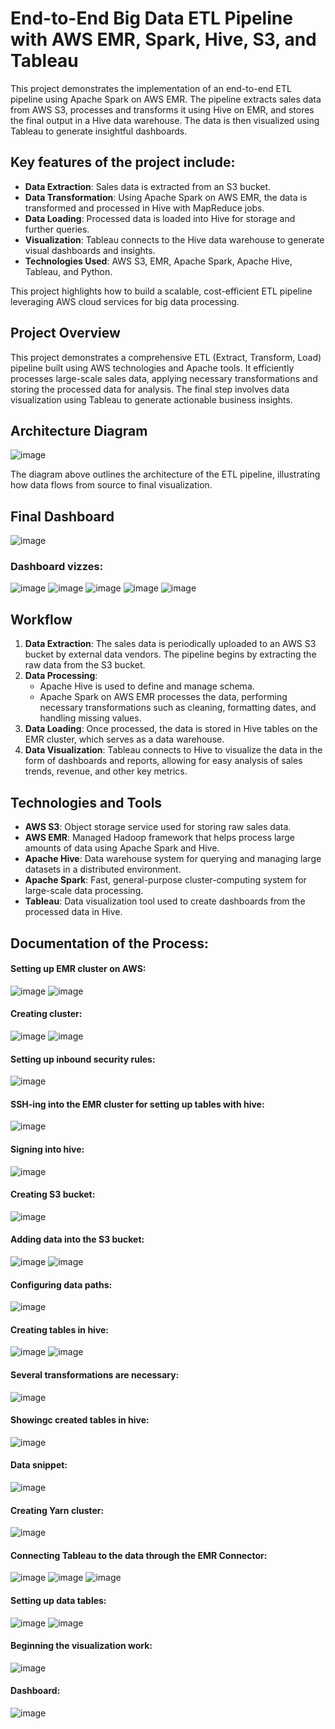 # End-to-End Big Data ETL Pipeline with AWS EMR, Spark, Hive, S3, and Tableau

This project demonstrates the implementation of an end-to-end ETL pipeline using Apache Spark on AWS EMR. The pipeline extracts sales data from AWS S3, processes and transforms it using Hive on EMR, and stores the final output in a Hive data warehouse. The data is then visualized using Tableau to generate insightful dashboards.

## Key features of the project include:

- **Data Extraction**: Sales data is extracted from an S3 bucket.
- **Data Transformation**: Using Apache Spark on AWS EMR, the data is transformed and processed in Hive with MapReduce jobs.
- **Data Loading**: Processed data is loaded into Hive for storage and further queries.
- **Visualization**: Tableau connects to the Hive data warehouse to generate visual dashboards and insights.
- **Technologies Used**: AWS S3, EMR, Apache Spark, Apache Hive, Tableau, and Python.

This project highlights how to build a scalable, cost-efficient ETL pipeline leveraging AWS cloud services for big data processing.

## Project Overview

This project demonstrates a comprehensive ETL (Extract, Transform, Load) pipeline built using AWS technologies and Apache tools. It efficiently processes large-scale sales data, applying necessary transformations and storing the processed data for analysis. The final step involves data visualization using Tableau to generate actionable business insights.

## Architecture Diagram

![image](https://github.com/user-attachments/assets/6f309c58-a9dc-4a17-b32f-ec77318b1789)

The diagram above outlines the architecture of the ETL pipeline, illustrating how data flows from source to final visualization.

## Final Dashboard

![image](https://github.com/user-attachments/assets/26a08d03-b457-4565-9df3-0a704aa8087b)

### Dashboard vizzes:
![image](https://github.com/user-attachments/assets/4cffdf0e-7693-4f26-ba81-91170cf533e9)
![image](https://github.com/user-attachments/assets/fc574a1c-1972-439f-be1a-25b37fa42e3f)
![image](https://github.com/user-attachments/assets/cfab8cb7-3397-4773-bb44-2692a6eeb3d9)
![image](https://github.com/user-attachments/assets/5a33067b-6876-4df6-8308-9023611ceebe)
![image](https://github.com/user-attachments/assets/cf1a8af6-cba9-4672-bdeb-fb57de27f7a2)

## Workflow

1. **Data Extraction**: The sales data is periodically uploaded to an AWS S3 bucket by external data vendors. The pipeline begins by extracting the raw data from the S3 bucket.
2. **Data Processing**: 
   - Apache Hive is used to define and manage schema.
   - Apache Spark on AWS EMR processes the data, performing necessary transformations such as cleaning, formatting dates, and handling missing values.
3. **Data Loading**: Once processed, the data is stored in Hive tables on the EMR cluster, which serves as a data warehouse.
4. **Data Visualization**: Tableau connects to Hive to visualize the data in the form of dashboards and reports, allowing for easy analysis of sales trends, revenue, and other key metrics.

## Technologies and Tools

- **AWS S3**: Object storage service used for storing raw sales data.
- **AWS EMR**: Managed Hadoop framework that helps process large amounts of data using Apache Spark and Hive.
- **Apache Hive**: Data warehouse system for querying and managing large datasets in a distributed environment.
- **Apache Spark**: Fast, general-purpose cluster-computing system for large-scale data processing.
- **Tableau**: Data visualization tool used to create dashboards from the processed data in Hive.

## Documentation of the Process: 

#### Setting up EMR cluster on AWS:
![image](https://github.com/user-attachments/assets/1b0357ca-cd3c-4601-9917-baede8431a54)
![image](https://github.com/user-attachments/assets/06c23842-24c3-46d8-a4dc-961bc1b33de6)

#### Creating cluster:
![image](https://github.com/user-attachments/assets/5a9d99ea-f17e-4591-80a9-87b910f20a8a)
![image](https://github.com/user-attachments/assets/72671314-f413-4382-8737-a6d2a7f58758)

#### Setting up inbound security rules:
![image](https://github.com/user-attachments/assets/15abb8c8-deb9-4ec2-a2f9-cb9f4fb8117a)

#### SSH-ing into the EMR cluster for setting up tables with hive:
![image](https://github.com/user-attachments/assets/eebca50d-821e-4243-bdb7-4a8314d5d265)

#### Signing into hive: 
![image](https://github.com/user-attachments/assets/24a61ad8-9a9c-4025-a509-f71567ec0254)

#### Creating S3 bucket:
![image](https://github.com/user-attachments/assets/e2497d37-e0ff-4444-9af3-974e350d0a7e)

#### Adding data into the S3 bucket:
![image](https://github.com/user-attachments/assets/1d280dbe-3147-4fac-a15f-9eceb1db8956)
![image](https://github.com/user-attachments/assets/8573dc88-88d1-4452-a254-521d881ddb01)

#### Configuring data paths:
![image](https://github.com/user-attachments/assets/5489709a-ba3d-4310-a664-45a82801f8a8)

#### Creating tables in hive:
![image](https://github.com/user-attachments/assets/13b60783-6388-4f48-b3f3-26fb92a135cc)
![image](https://github.com/user-attachments/assets/f78e2ffc-7e1a-4d08-8f14-ffe5935b2e91)

#### Several transformations are necessary:
![image](https://github.com/user-attachments/assets/aaf24da2-2ad6-4569-b3d7-71698b5a009c)

#### Showingc created tables in hive:
![image](https://github.com/user-attachments/assets/88d9ca2b-5bb9-444a-895a-5f7eb51b4a37)

#### Data snippet:
![image](https://github.com/user-attachments/assets/cc658950-f8b0-4c17-aa6e-c42440eb3b17)

#### Creating Yarn cluster:
![image](https://github.com/user-attachments/assets/fa5486ff-d5d6-40c5-8eb2-c4c9af793dcb)

#### Connecting Tableau to the data through the EMR Connector:
![image](https://github.com/user-attachments/assets/a45729bb-d3e0-4b06-8dbf-b7d671a62e49)
![image](https://github.com/user-attachments/assets/575e2bd9-d457-4c65-a71e-d315aa767493)
![image](https://github.com/user-attachments/assets/24ff5151-8703-4dc5-88e8-fefded13da2d)

#### Setting up data tables: 
![image](https://github.com/user-attachments/assets/7a70bb09-e654-4c0e-973b-b1e22724b2c0)
![image](https://github.com/user-attachments/assets/8e3e1635-18e9-4acf-a9fa-638338383042)


#### Beginning the visualization work:
![image](https://github.com/user-attachments/assets/41bcf105-74df-4776-bd7c-61648f768505)

#### Dashboard:
![image](https://github.com/user-attachments/assets/f06e7b13-b782-473e-985d-bf47e23a960f)
